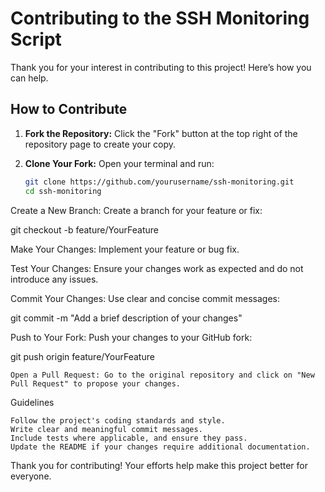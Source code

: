 # Contributing to the SSH Monitoring Script

Thank you for your interest in contributing to this project! Here’s how you can help.

## How to Contribute

1. **Fork the Repository:**
   Click the "Fork" button at the top right of the repository page to create your copy.

2. **Clone Your Fork:**
   Open your terminal and run:
   ```bash
   git clone https://github.com/yourusername/ssh-monitoring.git
   cd ssh-monitoring

Create a New Branch: Create a branch for your feature or fix:

git checkout -b feature/YourFeature

Make Your Changes: Implement your feature or bug fix.

Test Your Changes: Ensure your changes work as expected and do not introduce any issues.

Commit Your Changes: Use clear and concise commit messages:

git commit -m "Add a brief description of your changes"

Push to Your Fork: Push your changes to your GitHub fork:

git push origin feature/YourFeature

    Open a Pull Request: Go to the original repository and click on "New Pull Request" to propose your changes.

Guidelines

    Follow the project's coding standards and style.
    Write clear and meaningful commit messages.
    Include tests where applicable, and ensure they pass.
    Update the README if your changes require additional documentation.

Thank you for contributing! Your efforts help make this project better for everyone.
